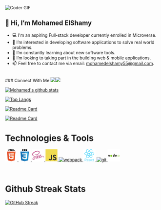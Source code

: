 <img src="https://www.aalpha.net/wp-content/uploads/2020/12/full-stack-development.gif" alt="Coder GIF" width="500">

<h2>👋 Hi, I’m<b> Mohamed ElShamy</b></h2>

- 💻 I'm an aspiring Full-stack developer currently enrolled in Microverse. 
- 👀 I’m interested in developing software applications to solve real world problems.
- 🌱 I’m constantly learning about new software tools. 
- 💞️ I’m looking to taking part in the building web & mobile applications.
- 📫 Feel free to contact me via email: mohamedelshamy55@gmail.com.
</br>
### Connect With Me
<a href="https://mobile.twitter.com/moelshamy55"><img width="70px" src="https://img.icons8.com/doodle/2x/twitter--v1.png"><a href="https://www.linkedin.com/in/mohamed-elshamy85/"><img width="70px" src="https://img.icons8.com/doodle/2x/linkedin--v2.png">

[![Mohamed's github stats](https://github-readme-stats.vercel.app/api?username=mohamedelshamy55&show_icons=true&theme=tokyonight)](https://github.com/mohamedelshamy55/github-readme-stats)

[![Top Langs](https://github-readme-stats.vercel.app/api/top-langs/?username=mohamedelshamy55&show_icons=true&theme=tokyonight&layout=compact)](https://github.com/mohamedelshamy55/github-readme-stats) 

[![Readme Card](https://github-readme-stats.vercel.app/api/pin/?username=mohamedelshamy55&repo=Portfolio-mobile-menu&theme=tokyonight)](https://mohamedelshamy55.github.io/Portfolio-mobile-menu/)

[![Readme Card](https://github-readme-stats.vercel.app/api/pin/?username=mohamedelshamy55&repo=firstcapstone&theme=tokyonight)](https://mohamedelshamy55.github.io/firstcapstone/)
</br>
# Technologies & Tools

<p align="left">
    <a href="https://www.w3.org/html/" target="_blank"> <img src="https://raw.githubusercontent.com/devicons/devicon/master/icons/html5/html5-original-wordmark.svg" alt="html5" width="40" height="40"/> </a>
    <a href="https://www.w3schools.com/css/" target="_blank"> <img src="https://raw.githubusercontent.com/devicons/devicon/master/icons/css3/css3-original-wordmark.svg" alt="css3" width="40" height="40"/> </a>
<a href="https://sass-lang.com" target="_blank"> <img src="https://raw.githubusercontent.com/devicons/devicon/master/icons/sass/sass-original.svg" alt="sass" width="40" height="40"/> </a>
    <a href="https://developer.mozilla.org/en-US/docs/Web/JavaScript" target="_blank"> <img src="https://raw.githubusercontent.com/devicons/devicon/master/icons/javascript/javascript-original.svg" alt="javascript" width="40" height="40"/> </a>
<a href="https://webpack.js.org/" target="_blank"> <img src="https://www.vectorlogo.zone/logos/js_webpack/js_webpack-icon.svg" alt="webpack" width="40" height="40"/> </a>
<a href="https://reactjs.org/" target="_blank"> <img src="https://raw.githubusercontent.com/devicons/devicon/master/icons/react/react-original-wordmark.svg" alt="react" width="40" height="40"/> </a>
<a href="https://git-scm.com/" target="_blank"> <img src="https://www.vectorlogo.zone/logos/git-scm/git-scm-icon.svg" alt="git" width="40" height="40"/> </a>
 <a href="https://nodejs.org" target="_blank"> <img src="https://raw.githubusercontent.com/devicons/devicon/master/icons/nodejs/nodejs-original-wordmark.svg" alt="nodejs" width="40" height="40"/> </a>
    </p>
    </br>
    
# Github Streak Stats
[![GitHub Streak](https://github-readme-streak-stats.herokuapp.com/?user=mohamedelshamy55&theme=tokyonight)](https://git.io/streak-stats)
</br>

